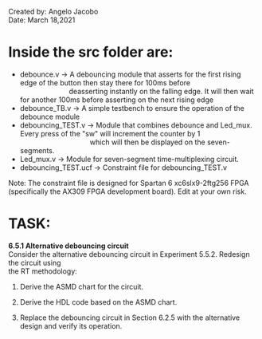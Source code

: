 Created by: Angelo Jacobo  
Date: March 18,2021  

# Inside the src folder are:  
* debounce.v -> A debouncing module that asserts for the first rising edge of the button then stay there for 100ms before  
 &emsp;&emsp;&emsp;&emsp;&emsp;&emsp;&emsp;deasserting instantly on the falling edge. It will then wait for another 100ms before asserting on the next rising edge  
* debounce_TB.v -> A simple testbench to ensure the operation of the debounce module   
* debouncing_TEST.v -> Module that combines debounce and Led_mux. Every press of the "sw" will increment the counter by 1  
 &emsp;&emsp;&emsp;&emsp;&emsp;&emsp;&emsp;&emsp;&emsp;&emsp;which will then be displayed on the seven-segments.   
* Led_mux.v -> Module for seven-segment time-multiplexing circuit.   
* debouncing_TEST.ucf -> Constraint file for debouncing_TEST.v   

Note: The constraint file is designed for Spartan 6 xc6slx9-2ftg256 FPGA (specifically the AX309 FPGA development board). Edit at your own risk.


# TASK:
**6.5.1 Alternative debouncing circuit**  
Consider the alternative debouncing circuit in Experiment 5.5.2. Redesign the circuit using  
the RT methodology:  

1. Derive the ASMD chart for the circuit.

2. Derive the HDL code based on the ASMD chart.

3. Replace the debouncing circuit in Section 6.2.5 with the alternative design and verify
its operation. 
